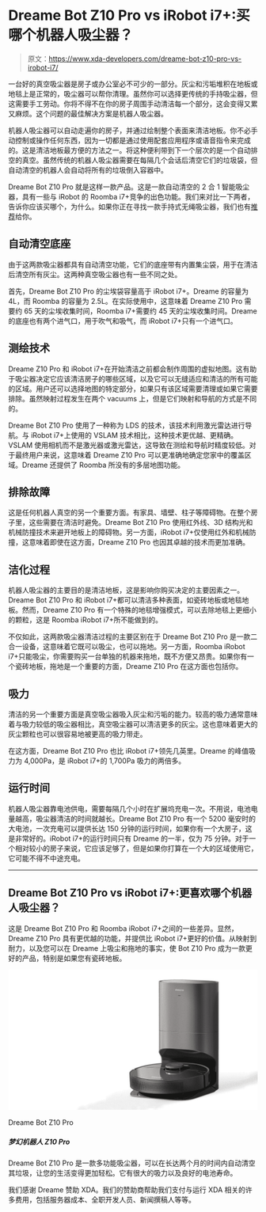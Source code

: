 # Dreame Bot Z10 Pro vs iRobot i7+:买哪个机器人吸尘器？

> 原文：<https://www.xda-developers.com/dreame-bot-z10-pro-vs-irobot-i7/>

一台好的真空吸尘器是房子或办公室必不可少的一部分。灰尘和污垢堆积在地板或地毯上是正常的，吸尘器可以帮你清理。虽然你可以选择更传统的手持吸尘器，但这需要手工劳动。你将不得不在你的房子周围手动清洁每一个部分，这会变得又累又麻烦。这个问题的最佳解决方案是机器人吸尘器。

机器人吸尘器可以自动走遍你的房子，并通过绘制整个表面来清洁地板。你不必手动控制或操作任何东西，因为一切都是通过使用配套应用程序或语音指令来完成的。这是清洁地板最方便的方法之一。将这种便利带到下一个层次的是一个自动排空的真空。虽然传统的机器人吸尘器需要在每隔几个会话后清空它们的垃圾袋，但自动清空的机器人会自动将所有的垃圾倒入容器中。

Dreame Bot Z10 Pro 就是这样一款产品。这是一款自动清空的 2 合 1 智能吸尘器，具有一些与 iRobot 的 Roomba i7+竞争的出色功能。我们来对比一下两者，告诉你应该买哪个，为什么。如果你正在寻找一款手持式无绳吸尘器，我们也有[推荐](https://www.xda-developers.com/dreame-t30-vs-dyson-v11/)给你。

## 自动清空底座

由于这两款吸尘器都具有自动清空功能，它们的底座带有内置集尘袋，用于在清洁后清空所有灰尘。这两种真空吸尘器也有一些不同之处。

首先，Dreame Bot Z10 Pro 的尘埃袋容量高于 iRobot i7+。Dreame 的容量为 4L，而 Roomba 的容量为 2.5L。在实际使用中，这意味着 Dreame Z10 Pro 需要约 65 天的尘埃收集时间，Roomba i7+需要约 45 天的尘埃收集时间。Dreame 的底座也有两个进气口，用于吹气和吸气，而 iRobot i7+只有一个进气口。

## 测绘技术

Dreame Z10 Pro 和 iRobot i7+在开始清洁之前都会制作周围的虚拟地图。这有助于吸尘器决定它应该清洁房子的哪些区域，以及它可以无缝适应和清洁的所有可能的区域。用户还可以选择地图的特定部分，如果只有该区域需要清理或如果它需要排除。虽然映射过程发生在两个 vacuums 上，但是它们映射和导航的方式是不同的。

Dreame Bot Z10 Pro 使用了一种称为 LDS 的技术，该技术利用激光雷达进行导航。与 iRobot i7+上使用的 VSLAM 技术相比，这种技术更优越、更精确。VSLAM 使用相机而不是激光器或激光雷达，这导致在测绘和导航时精度较低。对于最终用户来说，这意味着 Dreame Z10 Pro 可以更准确地确定您家中的覆盖区域。Dreame 还提供了 Roomba 所没有的多层地图功能。

## 排除故障

这是任何机器人真空的另一个重要方面。有家具、墙壁、柱子等障碍物。在整个房子里，这些需要在清洁时避免。Dreame Bot Z10 Pro 使用红外线、3D 结构光和机械防撞技术来避开地板上的障碍物。另一方面，iRobot i7+仅使用红外和机械防撞，这意味着即使在这方面，Dreame Z10 Pro 也因其卓越的技术而更加准确。

## 洁化过程

机器人吸尘器的主要目的是清洁地板，这是影响你购买决定的主要因素之一。Dreame Bot Z10 Pro 和 iRobot i7+都可以清洁多种表面，如瓷砖地板或地毯地板。然而，Dreame Z10 Pro 有一个特殊的地毯增强模式，可以去除地毯上更细小的颗粒，这是 Roomba iRobot i7+所不能做到的。

不仅如此，这两款吸尘器清洁过程的主要区别在于 Dreame Bot Z10 Pro 是一款二合一设备，这意味着它既可以吸尘，也可以拖地。另一方面，Roomba iRobot i7+只能吸尘，你需要购买一台单独的机器来拖地，既不方便又昂贵。如果你有一个瓷砖地板，拖地是一个重要的方面，Dreame Z10 Pro 在这方面也包括你。

## 吸力

清洁的另一个重要方面是真空吸尘器吸入灰尘和污垢的能力。较高的吸力通常意味着与吸力较低的吸尘器相比，真空吸尘器可以清洁更多的灰尘。这也意味着更大的灰尘颗粒也可以很容易地被更高的吸力带走。

在这方面，Dreame Bot Z10 Pro 也比 iRobot i7+领先几英里。Dreame 的峰值吸力为 4,000Pa，是 iRobot i7+的 1,700Pa 吸力的两倍多。

## 运行时间

机器人吸尘器靠电池供电，需要每隔几个小时在扩展坞充电一次。不用说，电池电量越高，吸尘器清洁的时间就越长。Dreame Bot Z10 Pro 有一个 5200 毫安时的大电池，一次充电可以提供长达 150 分钟的运行时间，如果你有一个大房子，这是非常好的。iRobot i7+的运行时间只有 Dreame 的一半，仅为 75 分钟。对于一个相对较小的房子来说，它应该足够了，但是如果你打算在一个大的区域使用它，它可能不得不中途充电。

* * *

## Dreame Bot Z10 Pro vs iRobot i7+:更喜欢哪个机器人吸尘器？

这是 Dreame Bot Z10 Pro 和 Roomba iRobot i7+之间的一些差异。显然，Dreame Z10 Pro 具有更优越的功能，并提供比 iRobot i7+更好的价值。从映射到耐力，以及您可以在 Dreame 上吸尘和拖地的事实，使 Bot Z10 Pro 成为一款更好的产品，特别是如果您有瓷砖地板。

 <picture>![The Dreame Bot Z10 Pro is an all-in-one vacuum that can self-empty its dirtbag for up to two months, making your life a lot easier. It has great suction power as well as good battery life.](img/0e428da993c45795aa4c3e4261a4938e.png)</picture> 

Dreame Bot Z10 Pro

##### 梦幻机器人 Z10 Pro

Dreame Bot Z10 Pro 是一款多功能吸尘器，可以在长达两个月的时间内自动清空其垃圾，让您的生活变得更加轻松。它有很大的吸力以及良好的电池寿命。

我们感谢 Dreame 赞助 XDA。我们的赞助商帮助我们支付与运行 XDA 相关的许多费用，包括服务器成本、全职开发人员、新闻撰稿人等等。